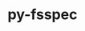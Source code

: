 ---
title: "py-fsspec"
layout: cache
categories: [package, develop-2024-01-14]
meta: {"versions": ["2023.10.0"], "compilers": ["apple-clang@=15.0.0", "gcc@=11.3.0", "gcc@=11.4.0"], "oss": ["ubuntu20.04", "ubuntu22.04", "ventura"], "platforms": ["darwin", "linux"], "targets": ["aarch64", "x86_64_v3"], "stacks": ["e4s", "ml-darwin-aarch64-mps", "ml-linux-x86_64-cpu", "ml-linux-x86_64-cuda", "ml-linux-x86_64-rocm", "root"], "num_specs": 7, "num_specs_by_stack": {"root": 7, "ml-darwin-aarch64-mps": 3, "e4s": 1, "ml-linux-x86_64-cuda": 3, "ml-linux-x86_64-rocm": 2, "ml-linux-x86_64-cpu": 3}}
spec_details: [{"hash": "t6lrwzwbethlzr6cavtp77itolstc2ja", "compiler": "apple-clang@=15.0.0", "versions": ["2023.10.0"], "os": "ventura", "platform": "darwin", "target": "aarch64", "variants": ["build_system=python_pip", "~http"], "stacks": ["root", "ml-darwin-aarch64-mps"], "size": "-", "tarball": "https://binaries.spack.io/releases/develop-2024-01-14/build_cache/darwin-ventura-aarch64/apple-clang-15.0.0/py-fsspec-2023.10.0/darwin-ventura-aarch64-apple-clang-15.0.0-py-fsspec-2023.10.0-t6lrwzwbethlzr6cavtp77itolstc2ja.spack"}, {"hash": "fsukedz6bm63vjax55ebju6ho6rcfgdj", "compiler": "apple-clang@=15.0.0", "versions": ["2023.10.0"], "os": "ventura", "platform": "darwin", "target": "aarch64", "variants": ["build_system=python_pip", "+http"], "stacks": ["root", "ml-darwin-aarch64-mps"], "size": "-", "tarball": "https://binaries.spack.io/releases/develop-2024-01-14/build_cache/darwin-ventura-aarch64/apple-clang-15.0.0/py-fsspec-2023.10.0/darwin-ventura-aarch64-apple-clang-15.0.0-py-fsspec-2023.10.0-fsukedz6bm63vjax55ebju6ho6rcfgdj.spack"}, {"hash": "q7eh2abseqoheykpbafoogz6dgs3ah3q", "compiler": "apple-clang@=15.0.0", "versions": ["2023.10.0"], "os": "ventura", "platform": "darwin", "target": "aarch64", "variants": ["build_system=python_pip", "+http"], "stacks": ["root", "ml-darwin-aarch64-mps"], "size": "-", "tarball": "https://binaries.spack.io/releases/develop-2024-01-14/build_cache/darwin-ventura-aarch64/apple-clang-15.0.0/py-fsspec-2023.10.0/darwin-ventura-aarch64-apple-clang-15.0.0-py-fsspec-2023.10.0-q7eh2abseqoheykpbafoogz6dgs3ah3q.spack"}, {"hash": "br7jzxr2voqthnaxe6yn2smccsv3jzds", "compiler": "gcc@=11.4.0", "versions": ["2023.10.0"], "os": "ubuntu20.04", "platform": "linux", "target": "x86_64_v3", "variants": ["build_system=python_pip", "~http"], "stacks": ["e4s", "root"], "size": "-", "tarball": "https://binaries.spack.io/releases/develop-2024-01-14/build_cache/linux-ubuntu20.04-x86_64_v3/gcc-11.4.0/py-fsspec-2023.10.0/linux-ubuntu20.04-x86_64_v3-gcc-11.4.0-py-fsspec-2023.10.0-br7jzxr2voqthnaxe6yn2smccsv3jzds.spack"}, {"hash": "4i2mpu65oh4ns2ba2e3jaygllqq2hneb", "compiler": "gcc@=11.3.0", "versions": ["2023.10.0"], "os": "ubuntu22.04", "platform": "linux", "target": "x86_64_v3", "variants": ["build_system=python_pip", "~http"], "stacks": ["ml-linux-x86_64-cuda", "root", "ml-linux-x86_64-rocm", "ml-linux-x86_64-cpu"], "size": "-", "tarball": "https://binaries.spack.io/releases/develop-2024-01-14/build_cache/linux-ubuntu22.04-x86_64_v3/gcc-11.3.0/py-fsspec-2023.10.0/linux-ubuntu22.04-x86_64_v3-gcc-11.3.0-py-fsspec-2023.10.0-4i2mpu65oh4ns2ba2e3jaygllqq2hneb.spack"}, {"hash": "xiys3f4myfjdpzzpdij5oartspccqlsq", "compiler": "gcc@=11.3.0", "versions": ["2023.10.0"], "os": "ubuntu22.04", "platform": "linux", "target": "x86_64_v3", "variants": ["build_system=python_pip", "+http"], "stacks": ["ml-linux-x86_64-cuda", "root", "ml-linux-x86_64-cpu"], "size": "-", "tarball": "https://binaries.spack.io/releases/develop-2024-01-14/build_cache/linux-ubuntu22.04-x86_64_v3/gcc-11.3.0/py-fsspec-2023.10.0/linux-ubuntu22.04-x86_64_v3-gcc-11.3.0-py-fsspec-2023.10.0-xiys3f4myfjdpzzpdij5oartspccqlsq.spack"}, {"hash": "34wp7c3b2s6et7xs4yopl3cmk5bhezui", "compiler": "gcc@=11.3.0", "versions": ["2023.10.0"], "os": "ubuntu22.04", "platform": "linux", "target": "x86_64_v3", "variants": ["build_system=python_pip", "+http"], "stacks": ["ml-linux-x86_64-cuda", "root", "ml-linux-x86_64-rocm", "ml-linux-x86_64-cpu"], "size": "-", "tarball": "https://binaries.spack.io/releases/develop-2024-01-14/build_cache/linux-ubuntu22.04-x86_64_v3/gcc-11.3.0/py-fsspec-2023.10.0/linux-ubuntu22.04-x86_64_v3-gcc-11.3.0-py-fsspec-2023.10.0-34wp7c3b2s6et7xs4yopl3cmk5bhezui.spack"}]
---